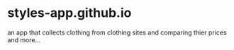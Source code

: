 # styles-app.github.io
an app that collects clothing from clothing sites and comparing thier prices and more...
